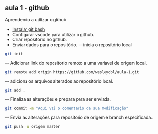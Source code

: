 ## aula 1 - github

Aprendendo a utilizar o github

- [Instalar git bash](https://gitforwindows.org/)
- Configurar vscode para utilizar o github.
- Criar repositório no github.
- Enviar dados para o repositório.
-- inicia o repositório local.
```sh
git init
```
-- Adicionar link do repositorio remoto a uma variavel de origem local.
```sh
git remote add origin https://github.com/wesleycbl/aula-1.git 
```
-- adiciona os arquivos alterados ao repositório local.
```sh
git add .
```
-- Finaliza as alterações e prepara para ser enviada.
```sh
git commit -m "Aqui vai o comentario da sua modificação"
```
-- Envia as alterações para  repositorio de origem e branch especificada..
```sh
git push -u origem master
```